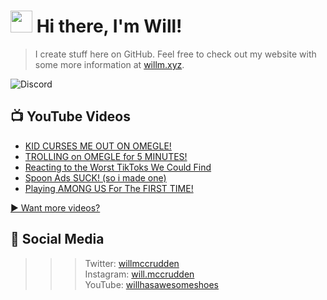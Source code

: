 # <img src="https://media.giphy.com/media/hvRJCLFzcasrR4ia7z/giphy.gif" width="35px"> Hi there, I'm Will!
> I create stuff here on GitHub. Feel free to check out my website with some more information at [willm.xyz](https://willm.xyz).

![Discord](https://img.shields.io/discord/339188357253038092?color=7289DA&logo=discord&style=for-the-badge)

## 📺 YouTube Videos
<!-- YOUTUBE:START -->
- [KID CURSES ME OUT ON OMEGLE!](https://www.youtube.com/watch?v=5Vvez0jHkv4)
- [TROLLING on OMEGLE for 5 MINUTES!](https://www.youtube.com/watch?v=kTJx_0HsAYM)
- [Reacting to the Worst TikToks We Could Find](https://www.youtube.com/watch?v=JMIweFvgVvI)
- [Spoon Ads SUCK! &lpar;so i made one&rpar;](https://www.youtube.com/watch?v=9ep1msdMyN0)
- [Playing AMONG US For The FIRST TIME!](https://www.youtube.com/watch?v=3wPs85EN6M8)
<!-- YOUTUBE:END -->

[▶ Want more videos?](https://yt.willm.xyz/videos)
## 👤 Social Media
>>> Twitter: [willmccrudden](https://twitter.com/willmccrudden) <br>
Instagram: [will.mccrudden](https://instagram.com/will.mccrudden) <br>
YouTube: [willhasawesomeshoes](https://yt.willm.xyz)
<!--![Stats](https://github-readme-stats.vercel.app/api/top-langs/?username=whasonyt&layout=compact&theme=dark)
<!--
**whasonyt/whasonyt** is a ✨ _special_ ✨ repository because its `README.md` (this file) appears on your GitHub profile.

Here are some ideas to get you started:

- 🔭 I’m currently working on ...
- 🌱 I’m currently learning ...
- 👯 I’m looking to collaborate on ...
- 🤔 I’m looking for help with ...
- 💬 Ask me about ...
- 📫 How to reach me: ...
- 😄 Pronouns: ...
- ⚡ Fun fact: ...
-->
